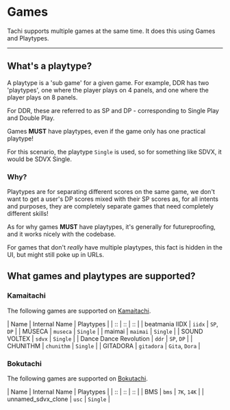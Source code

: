 # Games

Tachi supports multiple games at the same time. It does
this using Games and Playtypes.

*****

## What's a playtype?

A playtype is a 'sub game' for a given game. For example,
DDR has two 'playtypes', one where the player plays on 4
panels, and one where the player plays on 8 panels.

For DDR, these are referred to as SP and DP - corresponding
to Single Play and Double Play.

Games **MUST** have playtypes, even if the game only has
one practical playtype!

For this scenario, the playtype `Single` is used, so for
something like SDVX, it would be SDVX Single.

### Why?

Playtypes are for separating different scores on the same
game, we don't want to get a user's DP scores mixed with
their SP scores as, for all intents and purposes, they are
completely separate games that need completely different
skills!

As for why games **MUST** have playtypes, it's generally
for futureproofing, and it works nicely with the codebase.

For games that don't *really* have multiple playtypes, this
fact is hidden in the UI, but might still poke up in URLs.

## What games and playtypes are supported?

### Kamaitachi

The following games are supported on [Kamaitachi](https://kamaitachi.xyz).

| Name | Internal Name | Playtypes |
| :: | :: | :: |
| beatmania IIDX | `iidx` | `SP`, `DP` |
| MÚSECA | `museca` | `Single` |
| maimai | `maimai` | `Single` |
| SOUND VOLTEX | `sdvx` | `Single` |
| Dance Dance Revolution | `ddr` | `SP`, `DP` |
| CHUNITHM | `chunithm` | `Single` |
| GITADORA | `gitadora` | `Gita`, `Dora` |

### Bokutachi

The following games are supported on [Bokutachi](https://bokutachi.xyz).

| Name | Internal Name | Playtypes |
| :: | :: | :: |
| BMS | `bms` | `7K`, `14K` |
| unnamed_sdvx_clone | `usc` | `Single` |

<!-- | jubeat | `jubeat` | `Single` | -->
<!-- | pop'n music | `popn` | `9B`[^1] | -->

<!-- [^1]: Pop'n *had* some other playtypes, namely a 5-Button mode, but it seems to be removed now. 9B is used instead of single here for futureproofing. -->